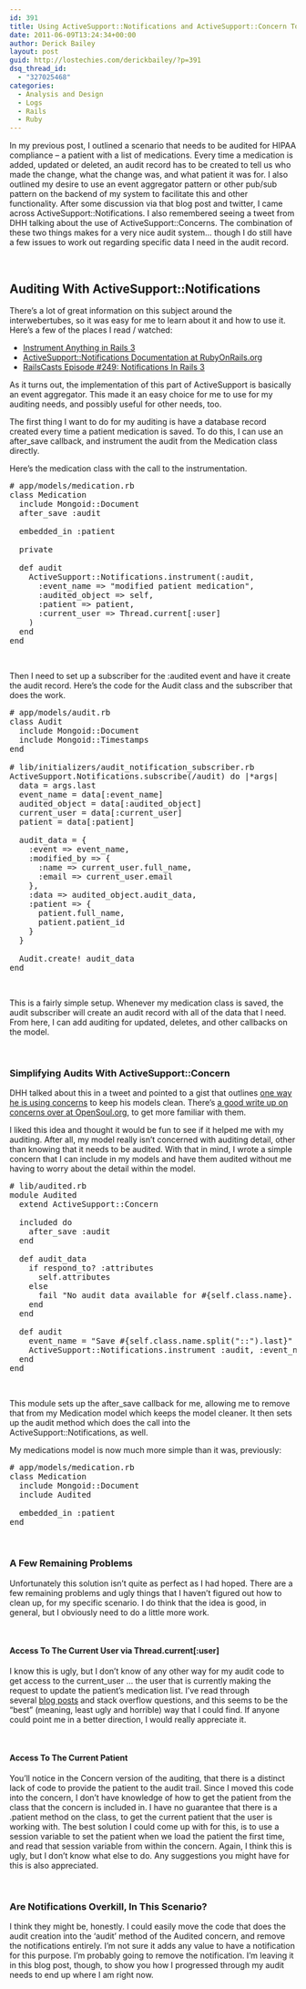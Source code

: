 ```yaml
---
id: 391
title: Using ActiveSupport::Notifications and ActiveSupport::Concern To Create An Audit Trail
date: 2011-06-09T13:24:34+00:00
author: Derick Bailey
layout: post
guid: http://lostechies.com/derickbailey/?p=391
dsq_thread_id:
  - "327025468"
categories:
  - Analysis and Design
  - Logs
  - Rails
  - Ruby
---
```

In my previous post, I outlined a scenario that needs to be audited for HIPAA compliance &#8211; a patient with a list of medications. Every time a medication is added, updated or deleted, an audit record has to be created to tell us who made the change, what the change was, and what patient it was for. I also outlined my desire to use an event aggregator pattern or other pub/sub pattern on the backend of my system to facilitate this and other functionality. After some discussion via that blog post and twitter, I came across ActiveSupport::Notifications. I also remembered seeing a tweet from DHH talking about the use of ActiveSupport::Concerns. The combination of these two things makes for a very nice audit system&#8230; though I do still have a few issues to work out regarding specific data I need in the audit record.

 

## Auditing With ActiveSupport::Notifications

There&#8217;s a lot of great information on this subject around the interwebertubes, so it was easy for me to learn about it and how to use it. Here&#8217;s a few of the places I read / watched:

  * [Instrument Anything in Rails 3](https://gist.github.com/566725)
  * [ActiveSupport::Notifications Documentation at RubyOnRails.org](http://api.rubyonrails.org/classes/ActiveSupport/Notifications.html)
  * [RailsCasts Episode #249: Notifications In Rails 3](http://railscasts.com/episodes/249-notifications-in-rails-3)

As it turns out, the implementation of this part of ActiveSupport is basically an event aggregator. This made it an easy choice for me to use for my auditing needs, and possibly useful for other needs, too.

The first thing I want to do for my auditing is have a database record created every time a patient medication is saved. To do this, I can use an after_save callback, and instrument the audit from the Medication class directly.

Here&#8217;s the medication class with the call to the instrumentation.

<pre class="brush:ruby"># app/models/medication.rb
class Medication
  include Mongoid::Document
  after_save :audit

  embedded_in :patient

  private

  def audit
    ActiveSupport::Notifications.instrument(:audit,
      :event_name =&gt; "modified patient medication",
      :audited_object =&gt; self,
      :patient =&gt; patient,
      :current_user =&gt; Thread.current[:user]
    )
  end
end
</pre>

 

Then I need to set up a subscriber for the :audited event and have it create the audit record. Here&#8217;s the code for the Audit class and the subscriber that does the work.

<pre class="brush:ruby"># app/models/audit.rb
class Audit
  include Mongoid::Document
  include Mongoid::Timestamps
end

# lib/initializers/audit_notification_subscriber.rb
ActiveSupport.Notifications.subscribe(/audit) do |*args|
  data = args.last
  event_name = data[:event_name]
  audited_object = data[:audited_object]
  current_user = data[:current_user]
  patient = data[:patient]

  audit_data = {
    :event =&gt; event_name,
    :modified_by =&gt; {
      :name =&gt; current_user.full_name,
      :email =&gt; current_user.email
    },
    :data =&gt; audited_object.audit_data,
    :patient =&gt; {
      patient.full_name,
      patient.patient_id
    }
  }

  Audit.create! audit_data
end
</pre>

 

This is a fairly simple setup. Whenever my medication class is saved, the audit subscriber will create an audit record with all of the data that I need. From here, I can add auditing for updated, deletes, and other callbacks on the model.

 

### Simplifying Audits With ActiveSupport::Concern

DHH talked about this in a tweet and pointed to a gist that outlines [one way he is using concerns](https://gist.github.com/1014971) to keep his models clean. There&#8217;s [a good write up on concerns over at OpenSoul.org](http://opensoul.org/blog/archives/2011/02/07/concerning-activesupportconcern/), to get more familiar with them.

I liked this idea and thought it would be fun to see if it helped me with my auditing. After all, my model really isn&#8217;t concerned with auditing detail, other than knowing that it needs to be audited. With that in mind, I wrote a simple concern that I can include in my models and have them audited without me having to worry about the detail within the model.

<pre class="brush:ruby"># lib/audited.rb
module Audited
  extend ActiveSupport::Concern

  included do
    after_save :audit
  end

  def audit_data
    if respond_to? :attributes
      self.attributes
    else
      fail "No audit data available for #{self.class.name}. Please add an #audit_data method and return a hash of data from it."
    end
  end

  def audit
    event_name = "Save #{self.class.name.split("::").last}"
    ActiveSupport::Notifications.instrument :audit, :event_name =&gt; event_name, :current_user =&gt; Thread.current[:user], :audited_object =&gt; self
  end
end
</pre>

 

This module sets up the after_save callback for me, allowing me to remove that from my Medication model which keeps the model cleaner. It then sets up the audit method which does the call into the ActiveSupport::Notifications, as well.

My medications model is now much more simple than it was, previously:

<pre class="brush:ruby"># app/models/medication.rb
class Medication
  include Mongoid::Document
  include Audited

  embedded_in :patient
end</pre>

 

### A Few Remaining Problems

Unfortunately this solution isn&#8217;t quite as perfect as I had hoped. There are a few remaining problems and ugly things that I haven&#8217;t figured out how to clean up, for my specific scenario. I do think that the idea is good, in general, but I obviously need to do a little more work.

 

#### Access To The Current User via Thread.current[:user]

I know this is ugly, but I don&#8217;t know of any other way for my audit code to get access to the current_user &#8230; the user that is currently making the request to update the patient&#8217;s medication list. I&#8217;ve read through several [blog posts](http://rails-bestpractices.com/posts/47-fetch-current-user-in-models) and stack overflow questions, and this seems to be the &#8220;best&#8221; (meaning, least ugly and horrible) way that I could find. If anyone could point me in a better direction, I would really appreciate it.

 

#### Access To The Current Patient

You&#8217;ll notice in the Concern version of the auditing, that there is a distinct lack of code to provide the patient to the audit trail. Since I moved this code into the concern, I don&#8217;t have knowledge of how to get the patient from the class that the concern is included in. I have no guarantee that there is a .patient method on the class, to get the current patient that the user is working with. The best solution I could come up with for this, is to use a session variable to set the patient when we load the patient the first time, and read that session variable from within the concern. Again, I think this is ugly, but I don&#8217;t know what else to do. Any suggestions you might have for this is also appreciated.

 

### Are Notifications Overkill, In This Scenario?

I think they might be, honestly. I could easily move the code that does the audit creation into the &#8216;audit&#8217; method of the Audited concern, and remove the notifications entirely. I&#8217;m not sure it adds any value to have a notification for this purpose. I&#8217;m probably going to remove the notification. I&#8217;m leaving it in this blog post, though, to show you how I progressed through my audit needs to end up where I am right now.